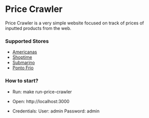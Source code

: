 # Price Crawler #

Price Crawler is a very simple website focused on track of prices of inputted products from the web.

### Supported Stores ###
- [Americanas](http://www.americanas.com.br/)
- [Shoptime](http://www.shoptime.com/)
- [Submarino](http://www.submarino.com.br/)
- [Ponto Frio](http://www.pontofrio.com.br/)


### How to start? ###

- Run:
        make run-price-crawler

- Open:
    	http://localhost:3000

- Credentials:
    	User: admin
    	Password: admin